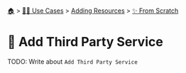<!--startTocHeader-->
[🏠](../../../README.md) > [👷🏽 Use Cases](../../README.md) > [Adding Resources](../README.md) > [✨ From Scratch](README.md)
# 🥉 Add Third Party Service
<!--endTocHeader-->
TODO: Write about `Add Third Party Service`
<!--startTocSubTopic-->
<!--endTocSubTopic-->